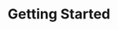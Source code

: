 ---
title: Getting Started
name: Getting Started
position_number: 2
parameters:
  - name:
    content:
content_markdown: |-
  To get you started, the Planman team will create a branch entity for each of your branches. Each branch will have a unique code that can be used for authentication. The branch codes will be provided to you by the Planman team.
  
  Furthermore, each branch serves a variety of zones based on different pricing rates.

  The production API base URL will be provided to you by our team after successful integration. 

  You can test your integration with Planman on our staging environment before deploying to production.
  {: .info }
  - Staging API Base URL: https://srvstg.virgingates.com

#
left_code_blocks:
  - code_block:
    title:
    language:
right_code_blocks:
  - code_block:
    title:
    language:
---